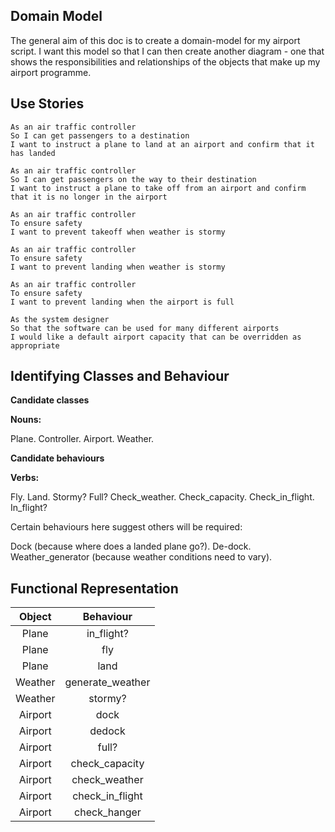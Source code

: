 

## Domain Model ##

The general aim of this doc is to create a domain-model for my airport script.
I want this model so that I can then create another diagram - one that shows the
responsibilities and relationships of the objects that make up my airport programme.

## Use Stories ##

```
As an air traffic controller
So I can get passengers to a destination
I want to instruct a plane to land at an airport and confirm that it has landed

As an air traffic controller
So I can get passengers on the way to their destination
I want to instruct a plane to take off from an airport and confirm that it is no longer in the airport

As an air traffic controller
To ensure safety
I want to prevent takeoff when weather is stormy

As an air traffic controller
To ensure safety
I want to prevent landing when weather is stormy

As an air traffic controller
To ensure safety
I want to prevent landing when the airport is full

As the system designer
So that the software can be used for many different airports
I would like a default airport capacity that can be overridden as appropriate

```


## Identifying Classes and Behaviour ##

__Candidate classes__

__Nouns:__

Plane. Controller. Airport. Weather.

__Candidate behaviours__

__Verbs:__

Fly. Land. Stormy? Full? Check_weather. Check_capacity. Check_in_flight. In_flight?

Certain behaviours here suggest others will be required:

Dock (because where does a landed plane go?). De-dock. Weather_generator (because
weather conditions need to vary).


## Functional Representation ##

| Object       | Behaviour        |
| :-------------: |:-------------:|
| Plane     | in_flight? |
| Plane     | fly    |
| Plane | land      |
| Weather | generate_weather |
| Weather | stormy? |
| Airport | dock |
| Airport | dedock |
| Airport  | full? |
| Airport | check_capacity |
| Airport | check_weather |
| Airport | check_in_flight |
| Airport | check_hanger
